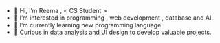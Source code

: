 - 👋  Hi, I’m Reema  , < CS Student >
- 👀 I’m interested in programming , web development , database and AI.  
- 🌱 I’m currently learning new programming language
- 🌱 Curious in data analysis and UI design to develop valuable projects. 
